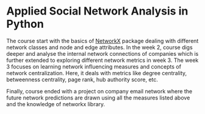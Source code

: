 # Applied Social Network Analysis in Python

The course start with the basics of [NetworkX](https://networkx.github.io/) package dealing with different network classes and node and edge attributes. In the week 2, course digs deeper and analyse the internal network connections of companies which is further extended to exploring different network metrics in week 3. The week 3 focuses on learning network influencing measures and concepts of network centralization. Here, it deals with metrics like degree centrality, betweenness centrality, page rank, hub authority score, etc.

Finally, course ended with a project on company email network where the future network predictions are drawn using all the measures listed above and the knowledge of networkx library.

